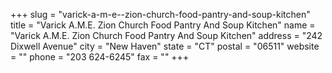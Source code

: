 +++
slug = "varick-a-m-e--zion-church-food-pantry-and-soup-kitchen"
title = "Varick A.M.E. Zion Church Food Pantry And Soup Kitchen"
name = "Varick A.M.E. Zion Church Food Pantry And Soup Kitchen"
address = "242 Dixwell Avenue"
city = "New Haven"
state = "CT"
postal = "06511"
website = ""
phone = "203 624-6245"
fax = ""
+++
